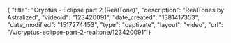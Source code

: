 {
    "title": "Cryptus - Eclipse part 2 (RealTone)",
    "description": "RealTones by Astralized",
    "videoid": "123420091",
    "date_created": "1381417353",
    "date_modified": "1517274453",
    "type": "captivate",
    "layout": "video",
    "url": "\/v\/cryptus-eclipse-part-2-realtone\/123420091"
}